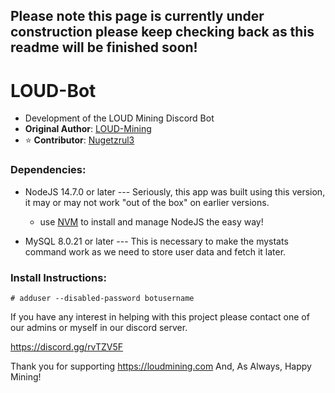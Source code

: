 ## Please note this page is currently under construction please keep checking back as this readme will be finished soon!

# LOUD-Bot
 * Development of the LOUD Mining Discord Bot
 * **Original Author**: [LOUD-Mining](https://github.com/LOUD-Mining/)
 * :star: **Contributor**: [Nugetzrul3](https://github.com/Nugetzrul3/)


### Dependencies:

  * NodeJS 14.7.0 or later --- Seriously, this app was built using this version, it may or may not work "out of the box" on earlier versions.
    * use [NVM](https://github.com/nvm-sh/nvm/) to install and manage NodeJS the easy way!
  
  * MySQL 8.0.21 or later  --- This is necessary to make the mystats command work as we need to store user data and fetch it later.


### Install Instructions:

  ```# adduser --disabled-password botusername```




If you have any interest in helping with this project please contact one of our admins or myself in our discord server.

https://discord.gg/rvTZV5F

Thank you for supporting https://loudmining.com And, As Always, Happy Mining!
